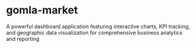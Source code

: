 # gomla-market
A powerful dashboard application featuring interactive charts, KPI tracking, and geographic data visualization for comprehensive business analytics and reporting
